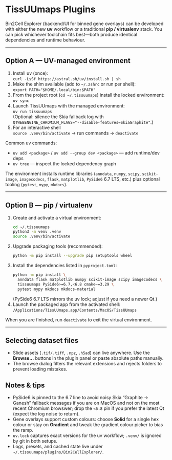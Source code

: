 # TissUUmaps Plugins

Bin2Cell Explorer (backend/UI for binned gene overlays) can be developed with either the new **uv** workflow or a traditional **pip / virtualenv** stack. You can pick whichever toolchain fits best—both produce identical dependencies and runtime behaviour.

---

## Option A — UV-managed environment
1. Install uv (once):  
   `curl -LsSf https://astral.sh/uv/install.sh | sh`
2. Make the shim available (add to `~/.zshrc` or run per shell):  
   `export PATH="$HOME/.local/bin:$PATH"`
3. From the project root (`cd ~/.tissuumaps`) install the locked environment:  
   `uv sync`
4. Launch TissUUmaps with the managed environment:  
   `uv run tissuumaps`  
   (Optional: silence the Skia fallback log with `QTWEBENGINE_CHROMIUM_FLAGS="--disable-features=SkiaGraphite"`.)
5. For an interactive shell  
   `source .venv/bin/activate` → run commands → `deactivate`

Common uv commands:
- `uv add <package>` / `uv add --group dev <package>` — add runtime/dev deps
- `uv tree` — inspect the locked dependency graph

The environment installs runtime libraries (`anndata`, `numpy`, `scipy`, `scikit-image`, `imagecodecs`, `flask`, `matplotlib`, `PySide6` 6.7 LTS, etc.) plus optional tooling (`pytest`, `mypy`, `mkdocs`).

---

## Option B — pip / virtualenv
1. Create and activate a virtual environment:
   ```bash
   cd ~/.tissuumaps
   python3 -m venv .venv
   source .venv/bin/activate
   ```
2. Upgrade packaging tools (recommended):
   ```bash
   python -m pip install --upgrade pip setuptools wheel
   ```
3. Install the dependencies listed in `pyproject.toml`:
   ```bash
   python -m pip install \
     anndata flask matplotlib numpy scikit-image scipy imagecodecs \
     tissuumaps PySide6>=6.7,<6.8 cmake~=3.29 \
     pytest mypy mkdocs mkdocs-material
   ```
   (PySide6 6.7 LTS mirrors the uv lock; adjust if you need a newer Qt.)
4. Launch the packaged app from the activated shell:  
   `/Applications/TissUUmaps.app/Contents/MacOS/TissUUmaps`

When you are finished, run `deactivate` to exit the virtual environment.

---

## Selecting dataset files
- Slide assets (`.tif/.tiff`, `.npz`, `.h5ad`) can live anywhere. Use the **Browse…** buttons in the plugin panel or paste absolute paths manually.
- The browse dialog filters the relevant extensions and rejects folders to prevent loading mistakes.

## Notes & tips
- PySide6 is pinned to the 6.7 line to avoid noisy Skia “Graphite → Ganesh” fallback messages if you are on MacOS and not on the most recent Chromium browswer; drop the `<6.8` pin if you prefer the latest Qt (expect the log noise to return).
- Gene overlays support custom colours: choose **Solid** for a single hex colour or stay on **Gradient** and tweak the gradient colour picker to bias the ramp.
- `uv.lock` captures exact versions for the uv workflow; `.venv/` is ignored by git in both setups.
- Logs, presets, and cached state live under `~/.tissuumaps/plugins/Bin2CellExplorer/`.
